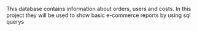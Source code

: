 This database contains information about orders, users and costs. In this project they will be used to show basic e-commerce reports by using sql querys
